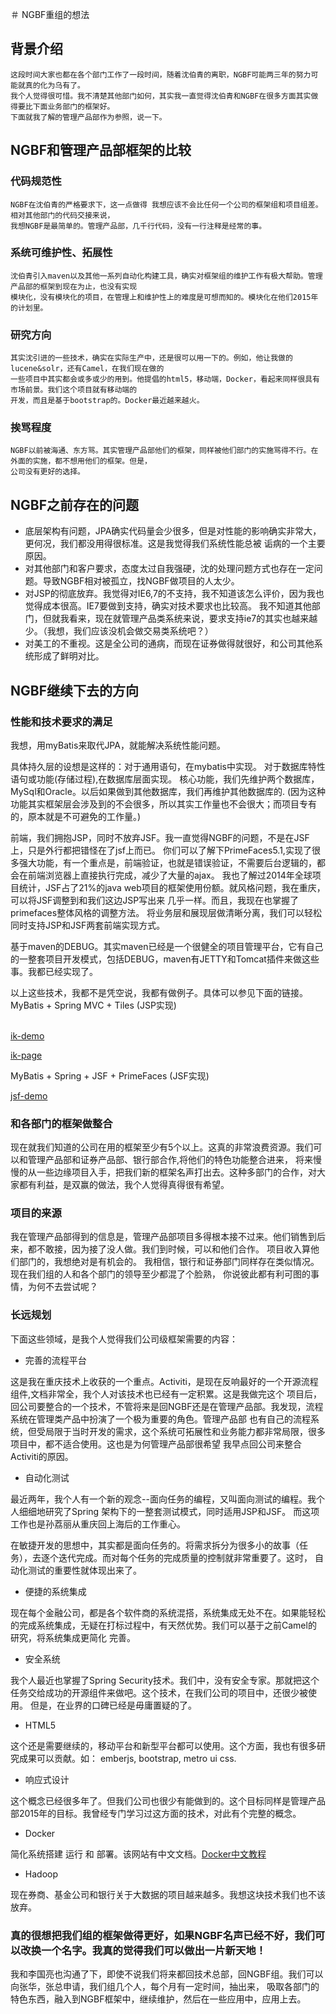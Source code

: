 ＃ NGBF重组的想法

## 背景介绍
    这段时间大家也都在各个部门工作了一段时间，随着沈伯青的离职，NGBF可能两三年的努力可能就真的化为乌有了。
    我个人觉得很可惜。我不清楚其他部门如何，其实我一直觉得沈伯青和NGBF在很多方面其实做得要比下面业务部门的框架好。
    下面就我了解的管理产品部作为参照，说一下。
    
## NGBF和管理产品部框架的比较
### 代码规范性
    NGBF在沈伯青的严格要求下，这一点做得 我想应该不会比任何一个公司的框架组和项目组差。相对其他部门的代码交接来说，
    我想NGBF是最简单的。管理产品部，几千行代码，没有一行注释是经常的事。

### 系统可维护性、拓展性
    沈伯青引入maven以及其他一系列自动化构建工具，确实对框架组的维护工作有极大帮助。管理产品部的框架到现在为止，也没有实现
    模块化，没有模块化的项目，在管理上和维护性上的难度是可想而知的。模块化在他们2015年的计划里。
    
### 研究方向
    其实沈引进的一些技术，确实在实际生产中，还是很可以用一下的。例如，他让我做的lucene&solr，还有Camel，在我们现在做的
    一些项目中其实都会或多或少的用到。他提倡的html5，移动端，Docker，看起来同样很具有市场前景。我们这个项目就有移动端的
    开发，而且是基于bootstrap的。Docker最近越来越火。

### 挨骂程度
    NGBF以前被海通、东方骂。其实管理产品部他们的框架，同样被他们部门的实施骂得不行。在外面的实施，都不想用他们的框架。但是，
    公司没有更好的选择。

## NGBF之前存在的问题
* 底层架构有问题，JPA确实代码量会少很多，但是对性能的影响确实非常大，更何况，我们都没用得很标准。这是我觉得我们系统性能总被
诟病的一个主要原因。
* 对其他部门和客户要求，态度太过自我强硬，沈的处理问题方式也存在一定问题。导致NGBF相对被孤立，找NGBF做项目的人太少。
* 对JSP的彻底放弃。我觉得对IE6,7的不支持，我不知道该怎么评价，因为我也觉得成本很高。IE7要做到支持，确实对技术要求也比较高。
我不知道其他部门，但就我看来，现在就管理产品类系统来说，要求支持ie7的其实也越来越少。（我想，我们应该没机会做交易类系统吧？）
* 对美工的不重视。这是全公司的通病，而现在证券做得就很好，和公司其他系统形成了鲜明对比。

## NGBF继续下去的方向
### 性能和技术要求的满足
我想，用myBatis来取代JPA，就能解决系统性能问题。<p>
具体持久层的设想是这样的：对于通用语句，在mybatis中实现。
对于数据库特性语句或功能(存储过程),在数据库层面实现。
核心功能，我们先维护两个数据库，MySql和Oracle。以后如果做到其他数据库，我们再维护其他数据库的.
(因为这种功能其实框架层会涉及到的不会很多，所以其实工作量也不会很大；而项目专有的，原本就是不可避免的工作量。)

前端，我们拥抱JSP，同时不放弃JSF。我一直觉得NGBF的问题，不是在JSF上，只是外行都把错怪在了jsf上而已。
你们可以了解下PrimeFaces5.1,实现了很多强大功能，有一个重点是，前端验证，也就是错误验证，不需要后台逻辑的，都会在前端浏览器上直接执行完成，减少了大量的ajax。
我也了解过2014年全球项目统计，JSF占了21%的java web项目的框架使用份额。就风格问题，我在重庆，可以将JSF调整到和我们这边JSP写出来
几乎一样。而且，我现在也掌握了primefaces整体风格的调整方法。
将业务层和展现层做清晰分离，我们可以轻松同时支持JSP和JSF两套前端实现方式。

基于maven的DEBUG。其实maven已经是一个很健全的项目管理平台，它有自己的一整套项目开发模式，包括DEBUG，maven有JETTY和Tomcat插件来做这些事。我都已经实现了。

以上这些技术，我都不是凭空说，我都有做例子。具体可以参见下面的链接。
MyBatis + Spring MVC + Tiles (JSP实现) <p>  
[ik-demo](https://github.com/glenlivet/ik-demo) <p>
[ik-page](https://github.com/glenlivet/ik-page) <p>

MyBatis + Spring + JSF + PrimeFaces (JSF实现)<p>
[jsf-demo](https://github.com/glenlivet/jsf-demo)

### 和各部门的框架做整合
现在就我们知道的公司在用的框架至少有5个以上。这真的非常浪费资源。我们可以和管理产品部和证券产品部、银行部合作,将他们的特色功能整合进来，
将来慢慢的从一些边缘项目入手，把我们新的框架名声打出去。这种多部门的合作，对大家都有利益，是双赢的做法，我个人觉得真得很有希望。

### 项目的来源
我在管理产品部得到的信息是，管理产品部项目多得根本接不过来。他们销售到后来，都不敢接，因为接了没人做。我们到时候，可以和他们合作。
项目收入算他们部门的，我想绝对是有机会的。 我相信，银行和证券部门同样存在类似情况。现在我们组的人和各个部门的领导至少都混了个脸熟，
你说彼此都有利可图的事情，为何不去尝试呢？

### 长远规划
下面这些领域，是我个人觉得我们公司级框架需要的内容：

* 完善的流程平台

这是我在重庆技术上收获的一个重点。Activiti，是现在反响最好的一个开源流程组件,文档非常全，我个人对该技术也已经有一定积累。这是我做完这个
项目后，回公司要整合的一个技术，不管将来是回NGBF还是在管理产品部。我发现，流程系统在管理类产品中扮演了一个极为重要的角色。管理产品部
也有自己的流程系统，但受局限于当时开发的需求，这个系统可拓展性和业务能力都非常局限，很多项目中，都不适合使用。这也是为何管理产品部很希望
我早点回公司来整合Activiti的原因。

* 自动化测试

最近两年，我个人有一个新的观念--面向任务的编程，又叫面向测试的编程。我个人细细地研究了Spring 架构下的一整套测试模式，同时适用JSP和JSF。
而这项工作也是孙荔丽从重庆回上海后的工作重心。

在敏捷开发的思想中，其实都是面向任务的。将需求拆分为很多小的故事（任务），去逐个迭代完成。而对每个任务的完成质量的控制就非常重要了。这时，
自动化测试的重要性就体现出来了。

* 便捷的系统集成

现在每个金融公司，都是各个软件商的系统混搭，系统集成无处不在。如果能轻松的完成系统集成，无疑在打标过程中，有天然优势。我们可以基于之前Camel的
研究，将系统集成更简化 完善。

* 安全系统

我个人最近也掌握了Spring Security技术。我们中，没有安全专家。那就把这个任务交给成功的开源组件来做吧。这个技术，在我们公司的项目中，还很少被使用。
但是，在业界的口碑已经是毋庸置疑的了。

* HTML5 

这个还是需要继续的，移动平台和新型平台都可以使用。这个方面，我也有很多研究成果可以贡献。如： emberjs, bootstrap, metro ui css.

* 响应式设计

这个概念已经很多年了。但我们公司也很少有能做到的。这个目标同样是管理产品部2015年的目标。我曾经专门学习过这方面的技术，对此有个完整的概念。

* Docker

简化系统搭建 运行 和 部署。该网站有中文文档。[Docker中文教程](http://yeasy.gitbooks.io/docker_practice/content/index.html)

* Hadoop

现在券商、基金公司和银行关于大数据的项目越来越多。我想这块技术我们也不该放弃。

### 真的很想把我们组的框架做得更好，如果NGBF名声已经不好，我们可以改换一个名字。我真的觉得我们可以做出一片新天地！
我和李国亮也沟通了下，即使不说我们将来都回技术总部，回NGBF组。我们可以向张华，张总申请，我们组几个人，每个月有一定时间，抽出来，
吸取各部门的特色东西，融入到NGBF框架中，继续维护，然后在一些应用中，应用上去。







    
    


    
    